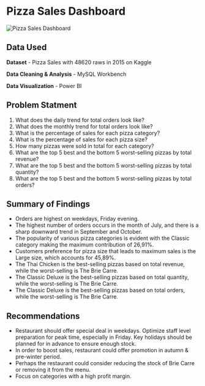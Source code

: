 # Pizza Sales Dashboard
![Pizza Sales Dashboard](https://github.com/shabmei/pizza_sales/assets/143242186/4631240d-bd1c-4f6f-b5c7-f702a6aee410)

## Data Used
**Dataset** - Pizza Sales with 48620 raws in 2015 on Kaggle

**Data Cleaning & Analysis** - MySQL Workbench

**Data Visualization** - Power BI

## Problem Statment
1. What does the daily trend for total orders look like?
2. What does the monthly trend for total orders look like?
3. What is the percentage of sales for each pizza category?
4. What is the percentage of sales for each pizza size?
5. How many pizzas were sold in total for each category?
6. What are the top 5 best and the bottom 5 worst-selling pizzas by total revenue?
7. What are the top 5 best and the bottom 5 worst-selling pizzas by total quantity?
8. What are the top 5 best and the bottom 5 worst-selling pizzas by total orders?

## Summary of Findings
- Orders are highest on weekdays, Friday evening.
- The highest number of orders occurs in the month of July, and there is a sharp downward trend in September and October.
- The popularity of various pizza categories is evident with the Classic category making the maximum contribution of 26,91%.
- Customers preference for pizza size that leads to maximum sales is the Large size, which accounts for 45,89%.
- The Thai Chicken is the best-selling pizzas based on total revenue, while the worst-selling is The Brie Carre.
- The Classic Deluxe is the best-selling pizzas based on total quantity, while the worst-selling is The Brie Carre.
- The Classic Deluxe is the best-selling pizzas based on total orders, while the worst-selling is The Brie Carre.

## Recommendations
- Restaurant should offer special deal in weekdays. Optimize staff level preparation for peak time, especially in Friday. Key holidays should be planned for in advance to ensure enough stock.
- In order to boost sales, restaurant could offer promotion in autumn & pre-winter period.
- Perhaps the restaurant could consider reducing the stock of Brie Carre or removing it from the menu.
- Focus on categories with a high profit margin.
